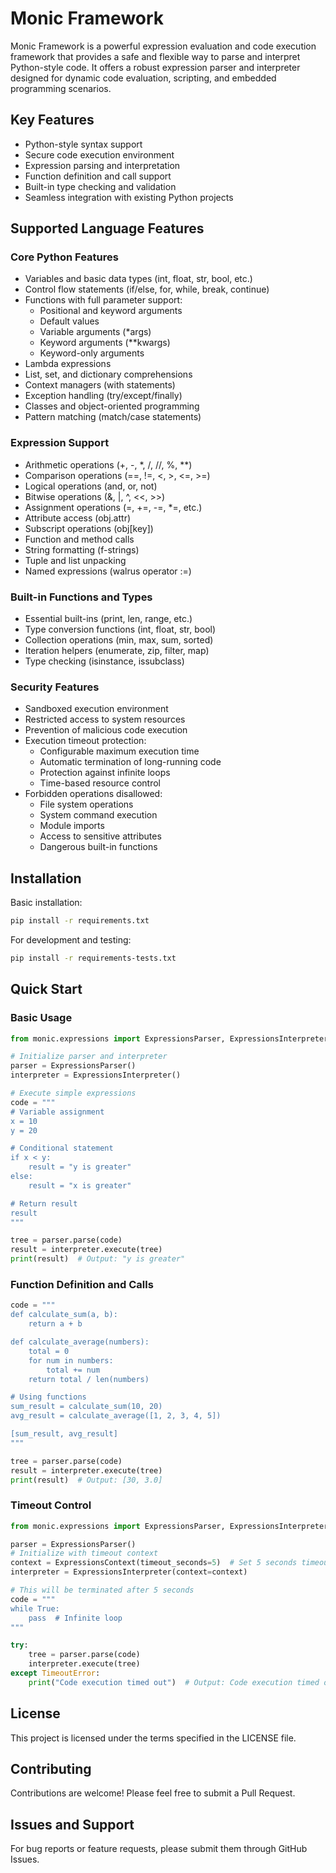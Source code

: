 # Monic Framework

Monic Framework is a powerful expression evaluation and code execution framework that provides a safe and flexible way to parse and interpret Python-style code. It offers a robust expression parser and interpreter designed for dynamic code evaluation, scripting, and embedded programming scenarios.

## Key Features

- Python-style syntax support
- Secure code execution environment
- Expression parsing and interpretation
- Function definition and call support
- Built-in type checking and validation
- Seamless integration with existing Python projects

## Supported Language Features

### Core Python Features

- Variables and basic data types (int, float, str, bool, etc.)
- Control flow statements (if/else, for, while, break, continue)
- Functions with full parameter support:
  - Positional and keyword arguments
  - Default values
  - Variable arguments (*args)
  - Keyword arguments (**kwargs)
  - Keyword-only arguments
- Lambda expressions
- List, set, and dictionary comprehensions
- Context managers (with statements)
- Exception handling (try/except/finally)
- Classes and object-oriented programming
- Pattern matching (match/case statements)

### Expression Support

- Arithmetic operations (+, -, *, /, //, %, **)
- Comparison operations (==, !=, <, >, <=, >=)
- Logical operations (and, or, not)
- Bitwise operations (&, |, ^, <<, >>)
- Assignment operations (=, +=, -=, *=, etc.)
- Attribute access (obj.attr)
- Subscript operations (obj[key])
- Function and method calls
- String formatting (f-strings)
- Tuple and list unpacking
- Named expressions (walrus operator :=)

### Built-in Functions and Types

- Essential built-ins (print, len, range, etc.)
- Type conversion functions (int, float, str, bool)
- Collection operations (min, max, sum, sorted)
- Iteration helpers (enumerate, zip, filter, map)
- Type checking (isinstance, issubclass)

### Security Features

- Sandboxed execution environment
- Restricted access to system resources
- Prevention of malicious code execution
- Execution timeout protection:
  - Configurable maximum execution time
  - Automatic termination of long-running code
  - Protection against infinite loops
  - Time-based resource control
- Forbidden operations disallowed:
  - File system operations
  - System command execution
  - Module imports
  - Access to sensitive attributes
  - Dangerous built-in functions

## Installation

Basic installation:

```bash
pip install -r requirements.txt
```

For development and testing:

```bash
pip install -r requirements-tests.txt
```

## Quick Start

### Basic Usage

```python
from monic.expressions import ExpressionsParser, ExpressionsInterpreter

# Initialize parser and interpreter
parser = ExpressionsParser()
interpreter = ExpressionsInterpreter()

# Execute simple expressions
code = """
# Variable assignment
x = 10
y = 20

# Conditional statement
if x < y:
    result = "y is greater"
else:
    result = "x is greater"

# Return result
result
"""

tree = parser.parse(code)
result = interpreter.execute(tree)
print(result)  # Output: "y is greater"
```

### Function Definition and Calls

```python
code = """
def calculate_sum(a, b):
    return a + b

def calculate_average(numbers):
    total = 0
    for num in numbers:
        total += num
    return total / len(numbers)

# Using functions
sum_result = calculate_sum(10, 20)
avg_result = calculate_average([1, 2, 3, 4, 5])

[sum_result, avg_result]
"""

tree = parser.parse(code)
result = interpreter.execute(tree)
print(result)  # Output: [30, 3.0]
```

### Timeout Control

```python
from monic.expressions import ExpressionsParser, ExpressionsInterpreter, ExpressionsContext

parser = ExpressionsParser()
# Initialize with timeout context
context = ExpressionsContext(timeout_seconds=5)  # Set 5 seconds timeout
interpreter = ExpressionsInterpreter(context=context)

# This will be terminated after 5 seconds
code = """
while True:
    pass  # Infinite loop
"""

try:
    tree = parser.parse(code)
    interpreter.execute(tree)
except TimeoutError:
    print("Code execution timed out")  # Output: Code execution timed out
```

## License

This project is licensed under the terms specified in the LICENSE file.

## Contributing

Contributions are welcome! Please feel free to submit a Pull Request.

## Issues and Support

For bug reports or feature requests, please submit them through GitHub Issues.
